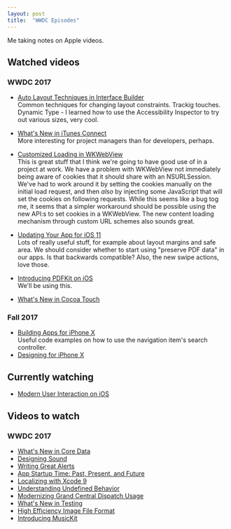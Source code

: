 ```yaml
---
layout: post
title:  "WWDC Episodes"
---
```


Me taking notes on Apple videos. 

## Watched videos

### WWDC 2017

* [Auto Layout Techniques in Interface Builder](https://developer.apple.com/videos/play/wwdc2017/412/)
  <br/>
  Common techniques for changing layout constraints. Trackig touches. Dynamic Type - I learned how to use the Accessibility Inspector to try out various sizes, very cool. 

* [What's New in iTunes Connect](https://developer.apple.com/videos/play/wwdc2017/302/)
  <br />
  More interesting for project managers than for developers, perhaps. 
* [Customized Loading in WKWebView](https://developer.apple.com/videos/play/wwdc2017/220/)
  <br />
  This is great stuff that I think we're going to have good use of in a project at work.  We have a problem with WKWebView not immediately being aware of cookies that it should share with an NSURLSession. We've had to work around it by setting the cookies manually on the initial load request, and then _also_ by injecting some JavaScript that will set the cookies on following requests.  While this seems like a bug tog me, it seems that a simpler workaround should be possible using the new API:s to set cookies in a WKWebView.  The new content loading mechanism through custom URL schemes also sounds great.
* [Updating Your App for iOS 11](https://developer.apple.com/videos/play/wwdc2017/204/)
  <br />
  Lots of really useful stuff, for example about layout margins and safe area. We should consider whether to start using "preserve PDF data" in our apps.  Is that backwards compatible?  Also, the new swipe actions, love those. 
* [Introducing PDFKit on iOS](https://developer.apple.com/videos/play/wwdc2017/241/)
   <br />
   We'll be using this.
* [What's New in Cocoa Touch](https://developer.apple.com/videos/play/wwdc2017/201/)

### Fall 2017

* [Building Apps for iPhone X](https://developer.apple.com/videos/play/fall2017/201)
  <br />
  Useful code examples on how to use the navigation item's search controller.
* [Designing for iPhone X](https://developer.apple.com/videos/play/fall2017/801/)

## Currently watching

* [Modern User Interaction on iOS](https://developer.apple.com/videos/play/wwdc2017/219/)

## Videos to watch

### WWDC 2017

* [What's New in Core Data](https://developer.apple.com/videos/play/wwdc2017/210/)
* [Designing Sound](https://developer.apple.com/videos/play/wwdc2017/803/)
* [Writing Great Alerts](https://developer.apple.com/videos/play/wwdc2017/813/)
* [App Startup Time: Past, Present, and Future](https://developer.apple.com/videos/play/wwdc2017/413/)
* [Localizing with Xcode 9](https://developer.apple.com/videos/play/wwdc2017/401/)
* [Understanding Undefined Behavior](https://developer.apple.com/videos/play/wwdc2017/407/)
* [Modernizing Grand Central Dispatch Usage](https://developer.apple.com/videos/play/wwdc2017/706/)
* [What's New in Testing](https://developer.apple.com/videos/play/wwdc2017/409/)
* [High Efficiency Image File Format](https://developer.apple.com/videos/play/wwdc2017/513/)
* [Introducing MusicKit](https://developer.apple.com/videos/play/wwdc2017/502/)

